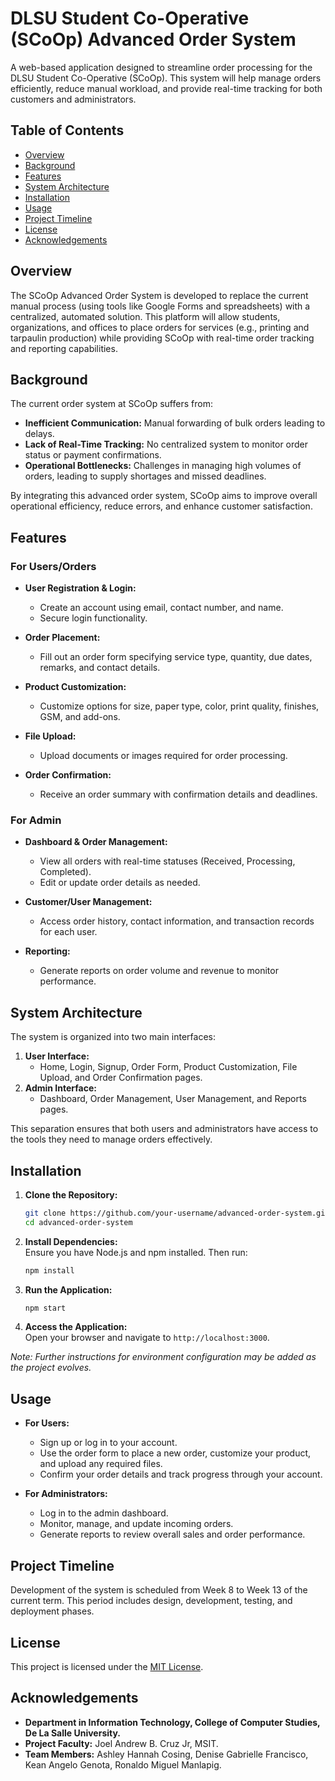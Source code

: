 # DLSU Student Co-Operative (SCoOp) Advanced Order System

A web-based application designed to streamline order processing for the DLSU Student Co-Operative (SCoOp). This system will help manage orders efficiently, reduce manual workload, and provide real-time tracking for both customers and administrators.

## Table of Contents

- [Overview](#overview)
- [Background](#background)
- [Features](#features)
- [System Architecture](#system-architecture)
- [Installation](#installation)
- [Usage](#usage)
- [Project Timeline](#project-timeline)
- [License](#license)
- [Acknowledgements](#acknowledgements)

## Overview

The SCoOp Advanced Order System is developed to replace the current manual process (using tools like Google Forms and spreadsheets) with a centralized, automated solution. This platform will allow students, organizations, and offices to place orders for services (e.g., printing and tarpaulin production) while providing SCoOp with real-time order tracking and reporting capabilities.

## Background

The current order system at SCoOp suffers from:

- **Inefficient Communication:** Manual forwarding of bulk orders leading to delays.
- **Lack of Real-Time Tracking:** No centralized system to monitor order status or payment confirmations.
- **Operational Bottlenecks:** Challenges in managing high volumes of orders, leading to supply shortages and missed deadlines.

By integrating this advanced order system, SCoOp aims to improve overall operational efficiency, reduce errors, and enhance customer satisfaction.

## Features

### For Users/Orders

- **User Registration & Login:**

  - Create an account using email, contact number, and name.
  - Secure login functionality.

- **Order Placement:**

  - Fill out an order form specifying service type, quantity, due dates, remarks, and contact details.

- **Product Customization:**

  - Customize options for size, paper type, color, print quality, finishes, GSM, and add-ons.

- **File Upload:**

  - Upload documents or images required for order processing.

- **Order Confirmation:**

  - Receive an order summary with confirmation details and deadlines.

### For Admin

- **Dashboard & Order Management:**

  - View all orders with real-time statuses (Received, Processing, Completed).
  - Edit or update order details as needed.

- **Customer/User Management:**

  - Access order history, contact information, and transaction records for each user.

- **Reporting:**

  - Generate reports on order volume and revenue to monitor performance.

## System Architecture

The system is organized into two main interfaces:

1. **User Interface:**
   - Home, Login, Signup, Order Form, Product Customization, File Upload, and Order Confirmation pages.
2. **Admin Interface:**
   - Dashboard, Order Management, User Management, and Reports pages.

This separation ensures that both users and administrators have access to the tools they need to manage orders effectively.

## Installation

1. **Clone the Repository:**
   ```bash
   git clone https://github.com/your-username/advanced-order-system.git
   cd advanced-order-system
   ```
2. **Install Dependencies:**\
   Ensure you have Node.js and npm installed. Then run:
   ```bash
   npm install
   ```
3. **Run the Application:**
   ```bash
   npm start
   ```
4. **Access the Application:**\
   Open your browser and navigate to `http://localhost:3000`.

*Note: Further instructions for environment configuration may be added as the project evolves.*

## Usage

- **For Users:**

  - Sign up or log in to your account.
  - Use the order form to place a new order, customize your product, and upload any required files.
  - Confirm your order details and track progress through your account.

- **For Administrators:**

  - Log in to the admin dashboard.
  - Monitor, manage, and update incoming orders.
  - Generate reports to review overall sales and order performance.

## Project Timeline

Development of the system is scheduled from Week 8 to Week 13 of the current term. This period includes design, development, testing, and deployment phases.

## License

This project is licensed under the [MIT License](LICENSE).

## Acknowledgements

- **Department in Information Technology, College of Computer Studies, De La Salle University.**
- **Project Faculty:** Joel Andrew B. Cruz Jr, MSIT.
- **Team Members:** Ashley Hannah Cosing, Denise Gabrielle Francisco, Kean Angelo Genota, Ronaldo Miguel Manlapig.

